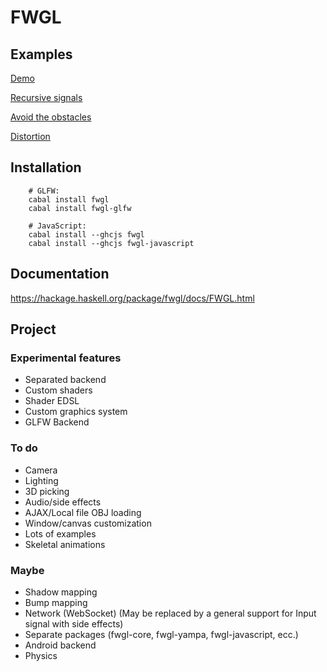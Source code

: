 FWGL
====

Examples
--------

[Demo](http://ziocroc.github.io/FWGL/demo)

[Recursive signals](http://ziocroc.github.io/FWGL/recur)

[Avoid the obstacles](http://ziocroc.github.io/FWGL/avoid)

[Distortion](http://ziocroc.github.io/FWGL/distortion)

Installation
------------

        # GLFW:
        cabal install fwgl
        cabal install fwgl-glfw

        # JavaScript:
        cabal install --ghcjs fwgl
        cabal install --ghcjs fwgl-javascript

Documentation
-------------

https://hackage.haskell.org/package/fwgl/docs/FWGL.html

Project
--------

### Experimental features

  * Separated backend
  * Custom shaders
  * Shader EDSL
  * Custom graphics system
  * GLFW Backend

### To do

  * Camera
  * Lighting
  * 3D picking
  * Audio/side effects
  * AJAX/Local file OBJ loading
  * Window/canvas customization
  * Lots of examples
  * Skeletal animations

### Maybe

  * Shadow mapping
  * Bump mapping
  * Network (WebSocket) (May be replaced by a general support for Input signal with side effects)
  * Separate packages (fwgl-core, fwgl-yampa, fwgl-javascript, ecc.)
  * Android backend
  * Physics
